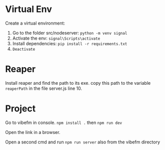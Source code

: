 # Virtual Env

Create a virtual environment:
1. Go to the folder src/nodeserver:
`python -m venv signal`
2. Activate the env:
`signal\Scripts\activate`
3. Install dependencies:
`pip install -r requirements.txt`
4. `Deactivate`


# Reaper 
Install reaper and find the path to its exe. 
copy this path to the variable `reaperPath` in the file server.js line 10.

# Project 
Go to vibefm in console. 
`npm install .`
then
`npm run dev`

Open the link in a browser.

Open a second cmd and run `npm run server` also from the vibefm directory
